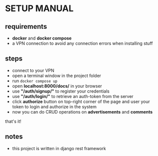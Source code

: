 # SETUP MANUAL
## requirements
- **docker** and **docker compose**
- a VPN connection to avoid any connection errors when installing stuff

## steps
- connect to your VPN
- open a terminal window in the project folder
- run ```docker compose up```
- open **localhost:8000/docs/** in your browser
- use **"/auth/signup/"** to register your credentials
- use **"/auth/login/"** to retrieve an auth-token from the server
- click **authorize** button on top-right corner of the page and user your
token to login and authorize in the system
- now you can do CRUD operations on **advertisements** and **comments**

that's it!

## notes
- this project is written in django rest framework